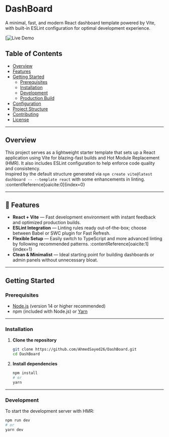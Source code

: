 # DashBoard

A minimal, fast, and modern React dashboard template powered by Vite, with built-in ESLint configuration for optimal development experience.

[![Live Demo](https://dash-board-9e5c.vercel.app/)


## Table of Contents

- [Overview](#overview)  
- [Features](#features)  
- [Getting Started](#getting-started)  
  - [Prerequisites](#prerequisites)  
  - [Installation](#installation)  
  - [Development](#development)  
  - [Production Build](#production-build)  
- [Configuration](#configuration)  
- [Project Structure](#project-structure)  
- [Contributing](#contributing)  
- [License](#license)  

---

## Overview

This project serves as a lightweight starter template that sets up a React application using Vite for blazing-fast builds and Hot Module Replacement (HMR). It also includes ESLint configuration to help enforce code quality and consistency.  
Inspired by the default structure generated via `npm create vite@latest dashboard -- --template react` with some enhancements in linting. :contentReference[oaicite:0]{index=0}

---

## 🚀 Features

- **React + Vite** — Fast development environment with instant feedback and optimized production builds.
- **ESLint Integration** — Linting rules ready out-of-the-box; choose between Babel or SWC plugin for Fast Refresh.
- **Flexible Setup** — Easily switch to TypeScript and more advanced linting by following recommended patterns. :contentReference[oaicite:1]{index=1}
- **Clean & Minimalist** — Ideal starting point for building dashboards or admin panels without unnecessary bloat.
  
---

## Getting Started

### Prerequisites

- [Node.js](https://nodejs.org/) (version 14 or higher recommended)
- npm (included with Node.js) or [Yarn](https://yarnpkg.com/)

---

### Installation

1. **Clone the repository**
    ```bash
    git clone https://github.com/AhmedSayed26/DashBoard.git
    cd DashBoard
    ```

2. **Install dependencies**
    ```bash
    npm install
    # or
    yarn
    ```

---

### Development

To start the development server with HMR:
```bash
npm run dev
# or
yarn dev
